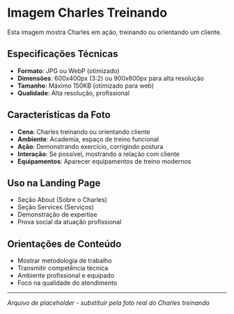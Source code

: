 # Imagem Charles Treinando

Esta imagem mostra Charles em ação, treinando ou orientando um cliente.

## Especificações Técnicas
- **Formato**: JPG ou WebP (otimizado)
- **Dimensões**: 600x400px (3:2) ou 900x600px para alta resolução
- **Tamanho**: Máximo 150KB (otimizado para web)
- **Qualidade**: Alta resolução, profissional

## Características da Foto
- **Cena**: Charles treinando ou orientando cliente
- **Ambiente**: Academia, espaço de treino funcional
- **Ação**: Demonstrando exercício, corrigindo postura
- **Interação**: Se possível, mostrando a relação com cliente
- **Equipamentos**: Aparecer equipamentos de treino modernos

## Uso na Landing Page
- Seção About (Sobre o Charles)
- Seção Services (Serviços)
- Demonstração de expertise
- Prova social da atuação profissional

## Orientações de Conteúdo
- Mostrar metodologia de trabalho
- Transmitir competência técnica
- Ambiente profissional e equipado
- Foco na qualidade do atendimento

---
*Arquivo de placeholder - substituir pela foto real do Charles treinando*
